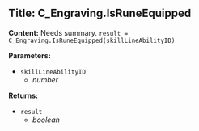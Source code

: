 ## Title: C_Engraving.IsRuneEquipped

**Content:**
Needs summary.
`result = C_Engraving.IsRuneEquipped(skillLineAbilityID)`

**Parameters:**
- `skillLineAbilityID`
  - *number*

**Returns:**
- `result`
  - *boolean*